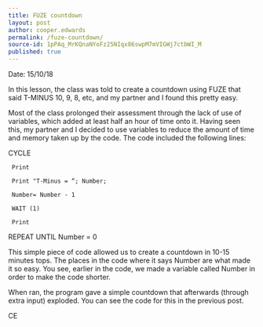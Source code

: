 ```yaml
---
title: FUZE countdown
layout: post
author: cooper.edwards
permalink: /fuze-countdown/
source-id: 1pPAq_MrKQnaNYoFz25NIqx86swpM7mVIGWj7ctbWI_M
published: true
---
```

Date: 15/10/18

In this lesson, the class was told to create a countdown using FUZE that said T-MINUS 10, 9, 8, etc, and my partner and I found this pretty easy. 

Most of the class prolonged their assessment through the lack of use of variables, which added at least half an hour of time onto it. Having seen this, my partner and I decided to use variables to reduce the amount of time and memory taken up by the code. The code included the following lines:

CYCLE

     Print

     Print "T-Minus = “; Number;

     Number= Number - 1

     WAIT (1)

     Print

REPEAT UNTIL Number = 0

This simple piece of code allowed us to create a countdown in 10-15 minutes tops. The places in the code where it says Number are what made it so easy. You see, earlier in the code, we made a variable called Number in order to make the code shorter.

When ran, the program gave a simple countdown that afterwards (through extra input) exploded. You can see the code for this in the previous post.

CE

